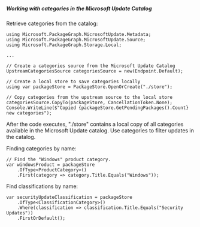 ##### Working with categories in the Microsoft Update Catalog

Retrieve categories from the catalog:
```
using Microsoft.PackageGraph.MicrosoftUpdate.Metadata;
using Microsoft.PackageGraph.MicrosoftUpdate.Source;
using Microsoft.PackageGraph.Storage.Local;

...

// Create a categories source from the Microsoft Update Catalog
UpstreamCategoriesSource categoriesSource = new(Endpoint.Default);

// Create a local store to save categories locally
using var packageStore = PackageStore.OpenOrCreate("./store");

// Copy categories from the upstream source to the local store
categoriesSource.CopyTo(packageStore, CancellationToken.None);            
Console.WriteLine($"Copied {packageStore.GetPendingPackages().Count} new categories");
```

After the code executes, "./store" contains a local copy of all categories available in the Microsoft Update catalog. Use categories to filter updates in the catalog.

Finding categories by name:
```
// Find the "Windows" product category.
var windowsProduct = packageStore
    .OfType<ProductCategory>()
    .First(category => category.Title.Equals("Windows"));
```

Find classifications by name:
```
var securityUpdateClassification = packageStore
    .OfType<ClassificationCategory>()
    .Where(classification => classification.Title.Equals("Security Updates"))
    .FirstOrDefault();
```


